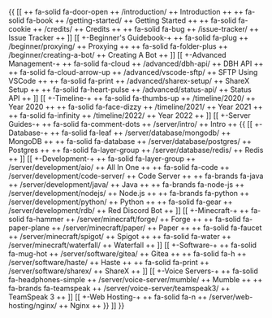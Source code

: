 {{
[[
++ fa-solid fa-door-open ++ /introduction/ ++ Introduction ++
++ fa-solid fa-book ++ /getting-started/ ++ Getting Started ++
++ fa-solid fa-cookie ++ /credits/ ++ Credits ++
++ fa-solid fa-bug ++ /issue-tracker/ ++ Issue Tracker ++
]]
[[ +-Beginner's Guidebook-+
++ fa-solid fa-plug ++ /beginner/proxying/ ++ Proxying ++
++ fa-solid fa-folder-plus ++ /beginner/creating-a-bot/ ++ Creating A Bot ++
]]
[[ +-Advanced Management-+
++ fa-solid fa-cloud ++ /advanced/dbh-api/ ++ DBH API ++
++ fa-solid fa-cloud-arrow-up ++ /advanced/vscode-sftp/ ++ SFTP Using VSCode ++
++ fa-solid fa-print ++ /advanced/sharex-setup/ ++ ShareX Setup ++
++ fa-solid fa-heart-pulse ++ /advanced/status-api/ ++ Status API ++ 
]]
[[ +-Timeline-+
++ fa-solid fa-thumbs-up ++ /timeline/2020/ ++ Year 2020 ++
++ fa-solid fa-face-dizzy ++ /timeline/2021/ ++ Year 2021 ++
++ fa-solid fa-infinity ++ /timeline/2022/ ++ Year 2022 ++
]]
[[ +-Server Guides-+
++ fa-solid fa-comment-dots ++ /server/intro/ ++ Intro ++
{{
[[ +-Database-+
++ fa-solid fa-leaf ++ /server/database/mongodb/ ++ MongoDB ++
++ fa-solid fa-database ++ /server/database/postgres/ ++ Postgres ++
++ fa-solid fa-layer-group ++ /server/database/redis/ ++ Redis ++
]]
[[ +-Development-+
++ fa-solid fa-layer-group ++ /server/development/aio/ ++ All In One ++
++ fa-solid fa-code ++ /server/development/code-server/ ++ Code Server ++
++ fa-brands fa-java ++ /server/development/java/ ++ Java ++
++ fa-brands fa-node-js ++ /server/development/nodejs/ ++ Node.js ++
++ fa-brands fa-python ++ /server/development/python/ ++ Python ++
++ fa-solid fa-gear ++ /server/development/rdb/ ++ Red Discord Bot ++
]]
[[ +-Minecraft-+
++ fa-solid fa-hammer ++ /server/minecraft/forge/ ++ Forge ++
++ fa-solid fa-paper-plane ++ /server/minecraft/paper/ ++ Paper ++
++ fa-solid fa-faucet ++ /server/minecraft/spigot/ ++ Spigot ++
++ fa-solid fa-water ++ /server/minecraft/waterfall/ ++ Waterfall ++
]]
[[ +-Software-+
++ fa-solid fa-mug-hot ++ /server/software/gitea/ ++ Gitea ++
++ fa-solid fa-h ++ /server/software/haste/ ++ Haste ++
++ fa-solid fa-print ++ /server/software/sharex/ ++ ShareX ++
]]
[[ +-Voice Servers-+
++ fa-solid fa-headphones-simple ++ /server/voice-server/mumble/ ++ Mumble ++
++ fa-brands fa-teamspeak ++ /server/voice-server/teamspeak3/ ++ TeamSpeak 3 ++
]]
[[ +-Web Hosting-+
++ fa-solid fa-n ++ /server/web-hosting/nginx/ ++ Nginx ++
}}
]]
}}
